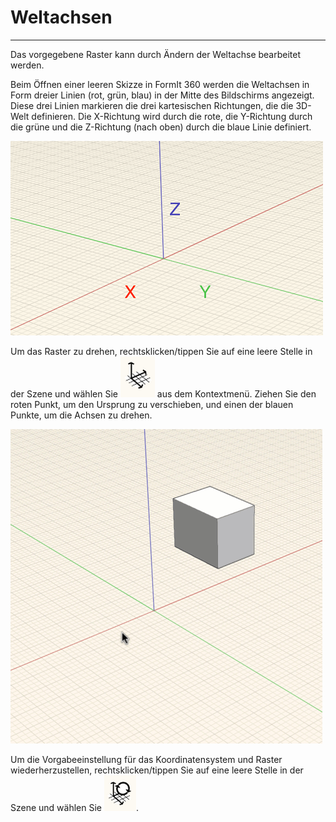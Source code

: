 

# Weltachsen

---

Das vorgegebene Raster kann durch Ändern der Weltachse bearbeitet werden.

Beim Öffnen einer leeren Skizze in FormIt 360 werden die Weltachsen in Form dreier Linien (rot, grün, blau) in der Mitte des Bildschirms angezeigt. Diese drei Linien markieren die drei kartesischen Richtungen, die die 3D-Welt definieren. Die X-Richtung wird durch die rote, die Y-Richtung durch die grüne und die Z-Richtung (nach oben) durch die blaue Linie definiert.

![](Images/GUID-2071F7B8-9E72-46C8-B37A-5D823E17515B-low.png)

Um das Raster zu drehen, rechtsklicken/tippen Sie auf eine leere Stelle in der Szene und wählen Sie ![](Images/GUID-D035D02F-480D-44A2-AE80-4B4FBF3A6117-low.png) aus dem Kontextmenü. Ziehen Sie den roten Punkt, um den Ursprung zu verschieben, und einen der blauen Punkte, um die Achsen zu drehen.

![](Images/GUID-35918BD8-0867-423B-A6E6-A4960F6D6DD8-low.gif)

Um die Vorgabeeinstellung für das Koordinatensystem und Raster wiederherzustellen, rechtsklicken/tippen Sie auf eine leere Stelle in der Szene und wählen Sie ![](Images/GUID-EB26F44B-70B2-404A-8A7C-57D094D888C3-low.png).

